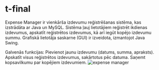 # t-final
Expense Manager ir vienkārša izdevumu reģistrēšanas sistēma, kas izstrādāta ar Java un MySQL. Sistēma ļauj lietotājiem reģistrēt ikdienas izdevumus, apskatīt reģistrētos izdevumus, kā arī iegūt kopējo izdevumu summu. Grafiskā lietotāja saskarne (GUI) ir izveidota, izmantojot Java Swing.

Galvenās funkcijas:
Pievienot jaunu izdevumu (datums, summa, apraksts).
Apskatīt visus reģistrētos izdevumus, sakārtotus pēc datuma.
Saņemt kopsavilkumu par kopējiem izdevumiem.
![expense manager](https://github.com/user-attachments/assets/da609af5-1c1e-4607-a3a6-02012541318a)

